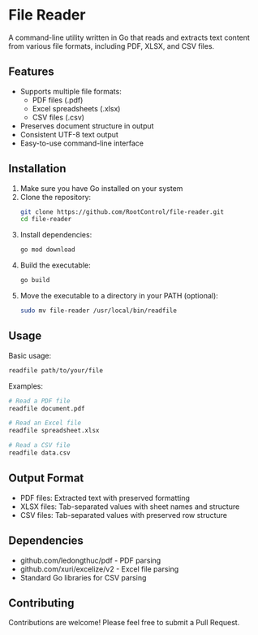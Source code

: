 # File Reader

A command-line utility written in Go that reads and extracts text content from various file formats, including PDF, XLSX, and CSV files.

## Features

- Supports multiple file formats:
  - PDF files (.pdf)
  - Excel spreadsheets (.xlsx)
  - CSV files (.csv)
- Preserves document structure in output
- Consistent UTF-8 text output
- Easy-to-use command-line interface

## Installation

1. Make sure you have Go installed on your system
2. Clone the repository:
   ```bash
   git clone https://github.com/RootControl/file-reader.git
   cd file-reader
   ```
3. Install dependencies:
   ```bash
   go mod download
   ```
4. Build the executable:
   ```bash
   go build
   ```
5. Move the executable to a directory in your PATH (optional):
   ```bash
   sudo mv file-reader /usr/local/bin/readfile
   ```

## Usage

Basic usage:
```bash
readfile path/to/your/file
```

Examples:
```bash
# Read a PDF file
readfile document.pdf

# Read an Excel file
readfile spreadsheet.xlsx

# Read a CSV file
readfile data.csv
```

## Output Format

- PDF files: Extracted text with preserved formatting
- XLSX files: Tab-separated values with sheet names and structure
- CSV files: Tab-separated values with preserved row structure

## Dependencies

- github.com/ledongthuc/pdf - PDF parsing
- github.com/xuri/excelize/v2 - Excel file parsing
- Standard Go libraries for CSV parsing

## Contributing

Contributions are welcome! Please feel free to submit a Pull Request.
